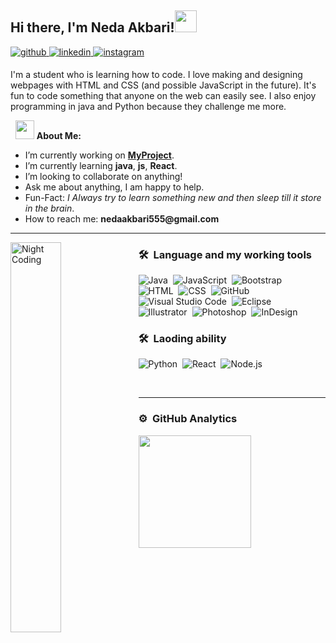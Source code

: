 
  <!-- Your title -->
## Hi there, I'm Neda Akbari!<img src="https://media.giphy.com/media/hvRJCLFzcasrR4ia7z/giphy.gif" width="35px">
 
<div>
<a href="https://github.com/nedaakbari" target="_blank">
<img src=https://img.shields.io/badge/github-%2324292e.svg?&style=for-the-badge&logo=github&logoColor=white alt=github style="margin-bottom: 5px;" />
</a>
<a href="https://linkedin.com/in/rishavanand" target="_blank">
<img src=https://img.shields.io/badge/linkedin-%231E77B5.svg?&style=for-the-badge&logo=linkedin&logoColor=white alt=linkedin style="margin-bottom: 5px;" />
</a>
<a href="https://instagram.com/nedaak55/" target="_blank">
<img src=https://img.shields.io/badge/instagram-%23000000.svg?&style=for-the-badge&logo=instagram&logoColor=white alt=instagram style="margin-bottom: 5px;" />
</a>  
</div>

I'm a student who is learning how to code. I love making and designing webpages with HTML and CSS (and possible JavaScript in the future).  It's fun to code something that anyone on the web can easily see. I also enjoy programming in java and Python because they challenge me more.

&nbsp;
<img src="https://media.giphy.com/media/iY8CRBdQXODJSCERIr/giphy.gif" width="30px"> **About Me:**

- I’m currently working on __[MyProject](https://github.com/nedaakbari/Bank_JPA_Hibernate)__.
- I’m currently learning __java__, __js__, __React__.
- I’m looking to collaborate on anything!
- Ask me about anything, I am happy to help.
- Fun-Fact: *I Always try to learn something new and then sleep till it store in the brain*.
- How to reach me: __nedaakbari555@gmail.com__

--- 

<img alt="Night Coding" src="https://i.pinimg.com/originals/87/2e/56/872e568bbfd406dc4a62c37aac0a5682.jpg" align="left" width=40%/>


### 🛠 &nbsp;Language and my working tools

![Java](https://img.shields.io/badge/-Java-05122A?style=flat&logo=Java&logoColor=FFA518)&nbsp;
![JavaScript](https://img.shields.io/badge/-JavaScript-05122A?style=flat&logo=javascript)&nbsp;
![Bootstrap](https://img.shields.io/badge/-Bootstrap-05122A?style=flat&logo=bootstrap&logoColor=563D7C)\
![HTML](https://img.shields.io/badge/-HTML-05122A?style=flat&logo=HTML5)&nbsp;
![CSS](https://img.shields.io/badge/-CSS-05122A?style=flat&logo=CSS3&logoColor=1572B6)&nbsp;
![GitHub](https://img.shields.io/badge/-GitHub-05122A?style=flat&logo=github)&nbsp;
![Visual Studio Code](https://img.shields.io/badge/-Visual%20Studio%20Code-05122A?style=flat&logo=visual-studio-code&logoColor=007ACC)&nbsp;
![Eclipse](https://img.shields.io/badge/-Eclipse-05122A?style=flat&logo=eclipse-ide&logoColor=2C2255)\
![Illustrator](https://img.shields.io/badge/-Illustrator-05122A?style=flat&logo=adobe-illustrator)&nbsp;
![Photoshop](https://img.shields.io/badge/-Photoshop-05122A?style=flat&logo=adobe-photoshop)&nbsp;
![InDesign](https://img.shields.io/badge/-InDesign-05122A?style=flat&logo=adobe-indesign)

### 🛠 &nbsp;Laoding ability
![Python](https://img.shields.io/badge/-Python-05122A?style=flat&logo=python)&nbsp;
![React](https://img.shields.io/badge/-React-05122A?style=flat&logo=react)&nbsp;
![Node.js](https://img.shields.io/badge/-Node.js-05122A?style=flat&logo=node.js)&nbsp;

&nbsp;

--- 


### ⚙️ &nbsp;GitHub Analytics
<p >
<a href="https://github.com/AVS1508">
  <img height="180em" src="https://github-readme-stats.vercel.app/api?username=nedaakbari&show_icons=true&count_private=true&hide_border=true""/>
  
</a>
</p>

<!--
 ### Hi there 👋
**nedaakbari/nedaakbari** is a ✨ _special_ ✨ repository because its `README.md` (this file) appears on your GitHub profile.

Here are some ideas to get you started:

- 🔭 I’m currently working on ...
- 🌱 I’m currently learning ...
- 👯 I’m looking to collaborate on ...
- 🤔 I’m looking for help with ...
- 💬 Ask me about ...
- 📫 How to reach me: ...
- 😄 Pronouns: ...
- ⚡ Fun fact: ...
-->
